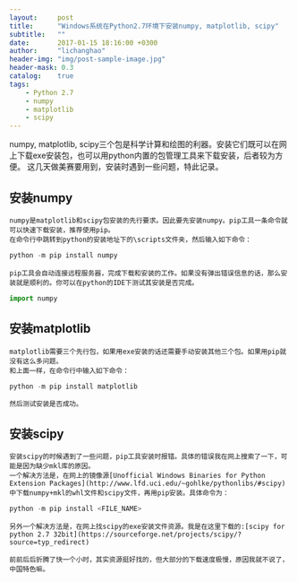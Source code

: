 ```yaml
---
layout:     post
title:      "Windows系统在Python2.7环境下安装numpy, matplotlib, scipy"
subtitle:   ""
date:       2017-01-15 18:16:00 +0300
author:     "lichanghao"
header-img: "img/post-sample-image.jpg"
header-mask: 0.3
catalog:    true
tags:
    - Python 2.7
	- numpy
	- matplotlib
	- scipy
---
```


numpy, matplotlib, scipy三个包是科学计算和绘图的利器。安装它们既可以在网上下载exe安装包，也可以用python内置的包管理工具来下载安装，后者较为方便。
这几天做美赛要用到，安装时遇到一些问题，特此记录。

## 安装numpy

	numpy是matplotlib和scipy包安装的先行要求。因此要先安装numpy。pip工具一条命令就可以快速下载安装，推荐使用pip。
	在命令行中跳转到python的安装地址下的\scripts文件夹，然后输入如下命令：
	
```python
python -m pip install numpy
```
	
	pip工具会自动连接远程服务器，完成下载和安装的工作。如果没有弹出错误信息的话，那么安装就是顺利的。你可以在python的IDE下测试其安装是否完成。
	
```python
import numpy
```	

## 安装matplotlib

	matplotlib需要三个先行包，如果用exe安装的话还需要手动安装其他三个包。如果用pip就没有这么多问题。
	和上面一样，在命令行中输入如下命令：
	
```python
python -m pip install matplotlib
```

	然后测试安装是否成功。
	
## 安装scipy

	安装scipy的时候遇到了一些问题，pip工具安装时报错。具体的错误我在网上搜索了一下，可能是因为缺少mkl库的原因。
	一个解决方法是，在网上的镜像源[Unofficial Windows Binaries for Python Extension Packages](http://www.lfd.uci.edu/~gohlke/pythonlibs/#scipy)中下载numpy+mkl的whl文件和scipy文件，再用pip安装。具体命令为：

```python
python -m pip install <FILE_NAME> 
```

	另外一个解决方法是，在网上找scipy的exe安装文件资源。我是在这里下载的:[scipy for python 2.7 32bit](https://sourceforge.net/projects/scipy/?source=typ_redirect)
	
	前前后后折腾了快一个小时，其实资源挺好找的，但大部分的下载速度极慢，原因我就不说了，中国特色嘛。
	
	
